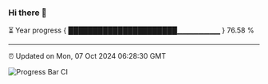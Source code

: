 ### Hi there 👋

⏳ Year progress { ██████████████████████▁▁▁▁▁▁▁▁ } 76.58 %

---

⏰ Updated on Mon, 07 Oct 2024 06:28:30 GMT

![Progress Bar CI](https://github.com/liununu/liununu/workflows/Progress%20Bar%20CI/badge.svg)
